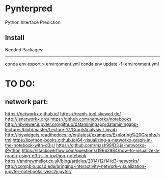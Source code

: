 # Pynterpred

Python Interface Prediction

## Install
Needed Packages:

----

conda env export > environment.yml
conda env update -f=environment.yml

# TO DO:

## network part:
https://networkx.github.io/
https://graph-tool.skewed.de/
http://jsnetworkx.org/
https://github.com/networkx/notebooks
http://nbviewer.jupyter.org/github/dataminingapp/dataminingapp-lectures/blob/master/Lecture-17/GraphAnalysis-I.ipynb
http://ipywidgets.readthedocs.io/en/latest/examples/Exploring%20Graphs.html
https://ipython-books.github.io/64-visualizing-a-networkx-graph-in-the-notebook-with-d3js/
https://github.com/mash99/D3.js-networkx-iPython
https://stackoverflow.com/questions/19662984/how-to-visualize-a-graph-using-d3-js-in-ipython-notebook
https://andrewmellor.co.uk/blog/articles/2014/12/14/d3-networks/
http://compbio.ucsd.edu/bringing-interactivity-network-visualization-jupyter-notebooks-visjs2jupyter/
